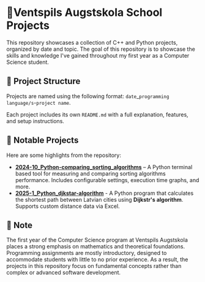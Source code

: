 # 🏫Ventspils Augstskola School Projects

This repository showcases a collection of C++ and Python projects, organized by date and topic. The goal of this repository is to showcase the skills and knowledge I've gained throughout my first year as a Computer Science student.

## 📂 Project Structure

Projects are named using the following format: ```date```_```programming language/s```-```project name```.

Each project includes its own `README.md` with a full explanation, features, and setup instructions.
## 🌟 Notable Projects

Here are some highlights from the repository:

- [**2024-10_Python-comparing_sorting_algorithms**](https://github.com/Rihards-Irbe/VeA-Projects/tree/master/2024-10_Python_comparing-sorting-algorithms) – A Python terminal based tool for measuring and comparing sorting algorithms performance. Includes configurable settings, execution time graphs, and more.
- [**2025-1_Python_djkstar-algorithm**](https://github.com/Rihards-Irbe/VeA-Projects/tree/master/2025-1_Python_djkstar-algorithm) - A Python program that calculates the shortest path between Latvian cities using **Dijkstr's algorithm**. Supports custom distance data via Excel.

## 📌 Note

The first year of the Computer Science program at Ventspils Augstskola places a strong emphasis on mathematics and theoretical foundations. Programming assignments are mostly introductory, designed to accommodate students with little to no prior experience. As a result, the projects in this repository focus on fundamental concepts rather than complex or advanced software development.
